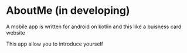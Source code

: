 # AboutMe (in developing)
A mobile app is written for android on kotlin and this like a buisness card website

This app allow you to introduce yourself
